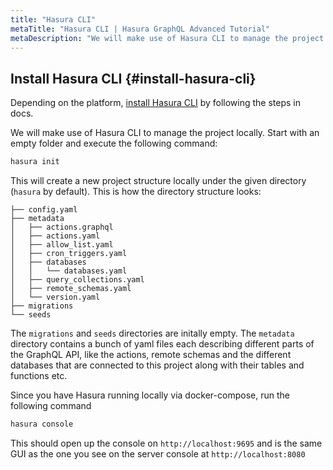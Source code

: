 ```yaml
---
title: "Hasura CLI"
metaTitle: "Hasura CLI | Hasura GraphQL Advanced Tutorial"
metaDescription: "We will make use of Hasura CLI to manage the project locally. Start with an empty folder and execute the following command"
---
```


## Install Hasura CLI {#install-hasura-cli}

Depending on the platform, [install Hasura CLI](https://hasura.io/docs/latest/graphql/core/hasura-cli/install-hasura-cli.html) by following the steps in docs.

We will make use of Hasura CLI to manage the project locally. Start with an empty folder and execute the following command:

```bash
hasura init
```

This will create a new project structure locally under the given directory (`hasura` by default). This is how the directory structure looks:

```
├── config.yaml
├── metadata
│   ├── actions.graphql
│   ├── actions.yaml
│   ├── allow_list.yaml
│   ├── cron_triggers.yaml
│   ├── databases
│   │   └── databases.yaml
│   ├── query_collections.yaml
│   ├── remote_schemas.yaml
│   └── version.yaml
├── migrations
└── seeds
```

The `migrations` and `seeds` directories are initally empty. The `metadata` directory contains a bunch of yaml files each describing different parts of the GraphQL API, like the actions, remote schemas and the different databases that are connected to this project along with their tables and functions etc.

Since you have Hasura running locally via docker-compose, run the following command

```bash
hasura console
```

This should open up the console on `http://localhost:9695` and is the same GUI as the one you see on the server console at `http://localhost:8080`
